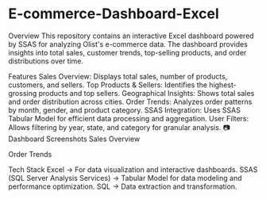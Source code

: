 # E-commerce-Dashboard-Excel
 Overview
This repository contains an interactive Excel dashboard powered by SSAS for analyzing Olist's e-commerce data.
The dashboard provides insights into total sales, customer trends, top-selling products, and order distributions over time.

 Features
Sales Overview: Displays total sales, number of products, customers, and sellers.
Top Products & Sellers: Identifies the highest-grossing products and top sellers.
Geographical Insights: Shows total sales and order distribution across cities.
Order Trends: Analyzes order patterns by month, gender, and product category.
SSAS Integration: Uses SSAS Tabular Model for efficient data processing and aggregation.
User Filters: Allows filtering by year, state, and category for granular analysis.
📷 Dashboard Screenshots
Sales Overview

Order Trends

 Tech Stack
Excel → For data visualization and interactive dashboards.
SSAS (SQL Server Analysis Services) → Tabular Model for data modeling and performance optimization.
SQL → Data extraction and transformation.
